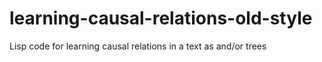# learning-causal-relations-old-style
Lisp code for learning causal relations in a text as and/or trees
